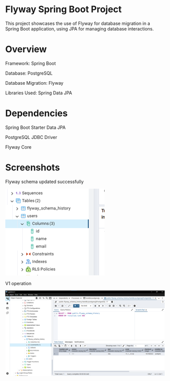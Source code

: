 # Flyway Spring Boot Project
This project showcases the use of Flyway for database migration in a Spring Boot application, using JPA for managing database interactions.
# Overview
Framework: Spring Boot

Database: PostgreSQL

Database Migration: Flyway

Libraries Used: Spring Data JPA

# Dependencies 
Spring Boot Starter Data JPA

PostgreSQL JDBC Driver

Flyway Core


# Screenshots
Flyway schema updated successfully

![flywayconnected Image](flyway.png)

V1 operation

![version1 Image](full.png)
